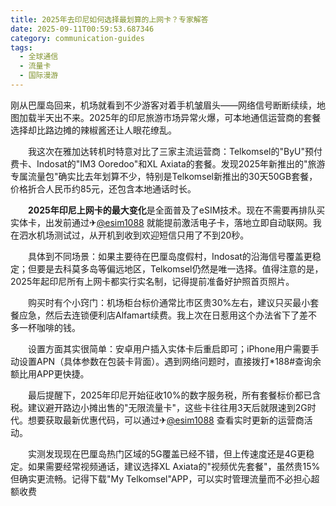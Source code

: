 ```yaml
---
title: 2025年去印尼如何选择最划算的上网卡？专家解答
date: 2025-09-11T00:59:53.687346
category: communication-guides
tags:
  - 全球通信
  - 流量卡
  - 国际漫游
---
```


刚从巴厘岛回来，机场就看到不少游客对着手机皱眉头——网络信号断断续续，地图加载半天出不来。2025年的印尼旅游市场异常火爆，可本地通信运营商的套餐选择却比路边摊的辣椒酱还让人眼花缭乱。

　　我这次在雅加达转机时特意对比了三家主流运营商：Telkomsel的"ByU"预付费卡、Indosat的"IM3 Ooredoo"和XL Axiata的套餐。发现2025年新推出的"旅游专属流量包"确实比去年划算不少，特别是Telkomsel新推出的30天50GB套餐，价格折合人民币约85元，还包含本地通话时长。

　　**2025年印尼上网卡的最大变化**是全面普及了eSIM技术。现在不需要再排队买实体卡，出发前通过✈[@esim1088](https://t.me/s/esim1088) 就能提前激活电子卡，落地立即自动联网。我在泗水机场测试过，从开机到收到欢迎短信只用了不到20秒。

　　具体到不同场景：如果主要待在巴厘岛度假村，Indosat的沿海信号覆盖更稳定；但要是去科莫多岛等偏远地区，Telkomsel仍然是唯一选择。值得注意的是，2025年起印尼所有上网卡都实行实名制，记得提前准备好护照首页照片。

　　购买时有个小窍门：机场柜台标价通常比市区贵30%左右，建议只买最小套餐应急，然后去连锁便利店Alfamart续费。我上次在日惹用这个办法省下了差不多一杯咖啡的钱。

　　设置方面其实很简单：安卓用户插入实体卡后重启即可；iPhone用户需要手动设置APN（具体参数在包装卡背面）。遇到网络问题时，直接拨打*188#查询余额比用APP更快捷。

　　最后提醒下，2025年印尼开始征收10%的数字服务税，所有套餐标价都已含税。建议避开路边小摊出售的"无限流量卡"，这些卡往往用3天后就限速到2G时代。想要获取最新优惠代码，可以通过✈[@esim1088](https://t.me/s/esim1088) 查看实时更新的运营商活动。

　　实测发现现在巴厘岛热门区域的5G覆盖已经不错，但上传速度还是4G更稳定。如果需要经常视频通话，建议选择XL Axiata的"视频优先套餐"，虽然贵15%但确实更流畅。记得下载"My Telkomsel"APP，可以实时管理流量而不必担心超额收费